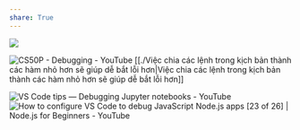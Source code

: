 ```yaml
---
share: True
---
```


![](https://vntalking.cdn.vccloud.vn/wp-content/uploads/2021/01/debug-console-visual-code.png) 

![CS50P - Debugging - YouTube](https://youtu.be/2hsn7AxXKmg)
[[./Việc chia các lệnh trong kịch bản thành các hàm nhỏ hơn sẽ giúp dễ bắt lỗi hơn|Việc chia các lệnh trong kịch bản thành các hàm nhỏ hơn sẽ giúp dễ bắt lỗi hơn]]

![VS Code tips — Debugging Jupyter notebooks - YouTube](https://youtu.be/CY6uZIoF_kQ)
![How to configure VS Code to debug JavaScript Node.js apps [23 of 26] | Node.js for Beginners - YouTube](https://youtu.be/llPW0b1dQms)